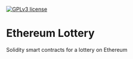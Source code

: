 [![GPLv3 license](https://img.shields.io/badge/License-GPLv3-blue.svg)](http://perso.crans.org/besson/LICENSE.html)

# Ethereum Lottery
Solidity smart contracts for a lottery on Ethereum
